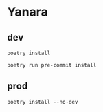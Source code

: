 # Yanara

## dev

```
poetry install

poetry run pre-commit install
```

## prod

```
poetry install --no-dev
```
